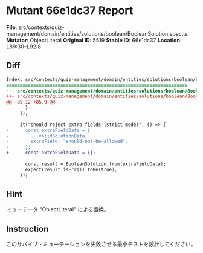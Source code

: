 # Mutant 66e1dc37 Report

**File**: src/contexts/quiz-management/domain/entities/solutions/boolean/BooleanSolution.spec.ts
**Mutator**: ObjectLiteral
**Original ID**: 5519
**Stable ID**: 66e1dc37
**Location**: L89:30–L92:8

## Diff

```diff
Index: src/contexts/quiz-management/domain/entities/solutions/boolean/BooleanSolution.spec.ts
===================================================================
--- src/contexts/quiz-management/domain/entities/solutions/boolean/BooleanSolution.spec.ts	original
+++ src/contexts/quiz-management/domain/entities/solutions/boolean/BooleanSolution.spec.ts	mutated #5519
@@ -85,12 +85,9 @@
       }
     });
 
     it("should reject extra fields (strict mode)", () => {
-      const extraFieldData = {
-        ...validSolutionData,
-        extraField: "should-not-be-allowed",
-      };
+      const extraFieldData = {};
 
       const result = BooleanSolution.from(extraFieldData);
       expect(result.isErr()).toBe(true);
     });
```

## Hint

ミューテータ "ObjectLiteral" による置換。

## Instruction

このサバイブ・ミューテーションを失敗させる最小テストを設計してください。
